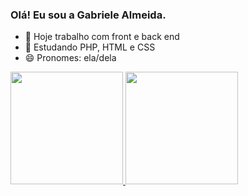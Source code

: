 ### Olá! Eu sou a Gabriele Almeida.

- 🔭 Hoje trabalho com front e back end
- 🌱 Estudando PHP, HTML e CSS
- 😄 Pronomes: ela/dela

<div>
  <a href="https://github.com/GabrieleAlmeida">
  <img height="180em" src="https://github-readme-stats.vercel.app/api?username=GabrieleAlmeida&show_icons=true&theme=tokyonight&include_all_commits=true&count_private=true"/>
  <img height="180em" src="https://github-readme-stats.vercel.app/api/top-langs/?username=GabrieleAlmeida&layout=compact&langs_count=7&theme=tokyonight"/>
</div>


